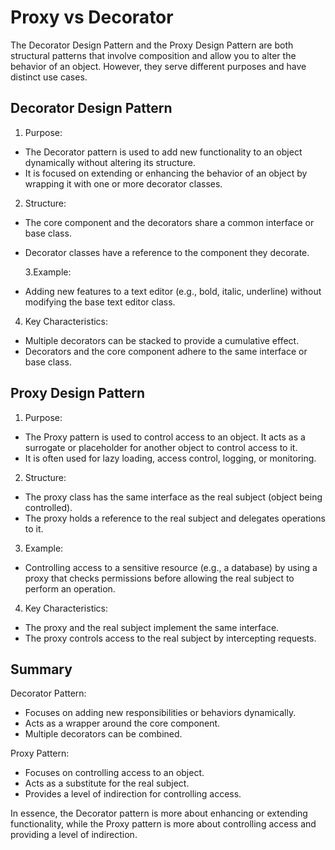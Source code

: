 # Proxy vs Decorator

The Decorator Design Pattern and the Proxy Design Pattern are both structural patterns that involve composition and allow you to alter the behavior of an object. However, they serve different purposes and have distinct use cases.

## Decorator Design Pattern

1. Purpose:

- The Decorator pattern is used to add new functionality to an object dynamically without altering its structure.
- It is focused on extending or enhancing the behavior of an object by wrapping it with one or more decorator classes.

2. Structure:

- The core component and the decorators share a common interface or base class.
- Decorator classes have a reference to the component they decorate.

  3.Example:

- Adding new features to a text editor (e.g., bold, italic, underline) without modifying the base text editor class.

4. Key Characteristics:

- Multiple decorators can be stacked to provide a cumulative effect.
- Decorators and the core component adhere to the same interface or base class.

## Proxy Design Pattern

1. Purpose:

- The Proxy pattern is used to control access to an object. It acts as a surrogate or placeholder for another object to control access to it.
- It is often used for lazy loading, access control, logging, or monitoring.

2. Structure:

- The proxy class has the same interface as the real subject (object being controlled).
- The proxy holds a reference to the real subject and delegates operations to it.

3. Example:

- Controlling access to a sensitive resource (e.g., a database) by using a proxy that checks permissions before allowing the real subject to perform an operation.

4. Key Characteristics:

- The proxy and the real subject implement the same interface.
- The proxy controls access to the real subject by intercepting requests.

## Summary

Decorator Pattern:

- Focuses on adding new responsibilities or behaviors dynamically.
- Acts as a wrapper around the core component.
- Multiple decorators can be combined.

Proxy Pattern:

- Focuses on controlling access to an object.
- Acts as a substitute for the real subject.
- Provides a level of indirection for controlling access.

In essence, the Decorator pattern is more about enhancing or extending functionality, while the Proxy pattern is more about controlling access and providing a level of indirection.
